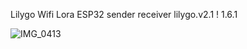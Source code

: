 Lilygo Wifi Lora ESP32
sender receiver lilygo.v2.1 ! 1.6.1

![IMG_0413](https://github.com/user-attachments/assets/65c278e2-5592-4746-9d13-0c5397fb534f)
